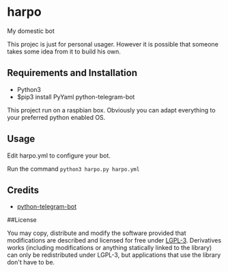 # harpo
My domestic bot

This projec is just for personal usager. However it is possible that someone takes some idea from it to build his own.

## Requirements and Installation

* Python3
* $pip3 install PyYaml python-telegram-bot 

This project run on a raspbian box. Obviously you can adapt everything to your preferred python enabled OS.

## Usage

Edit harpo.yml to configure your bot.

Run the command `python3 harpo.py harpo.yml`

## Credits

* [python-telegram-bot](https://python-telegram-bot.org/)


##License

You may copy, distribute and modify the software provided that modifications are described and licensed for free under [LGPL-3](https://www.gnu.org/licenses/lgpl-3.0.html). Derivatives works (including modifications or anything statically linked to the library) can only be redistributed under LGPL-3, but applications that use the library don't have to be.
